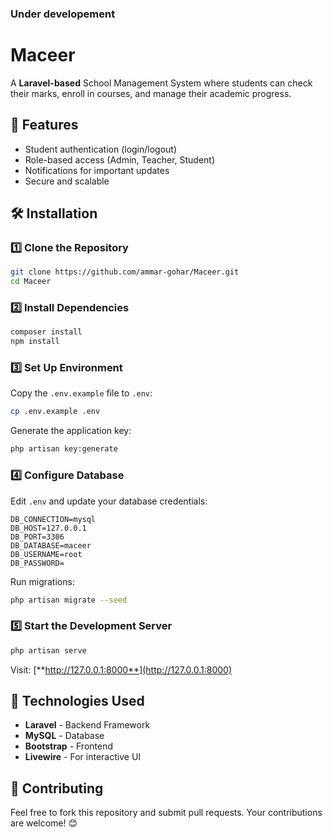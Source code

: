 ### Under developement
# Maceer

A **Laravel-based** School Management System where students can check their marks, enroll in courses, and manage their academic progress.

## 🚀 Features

- Student authentication (login/logout)
- Role-based access (Admin, Teacher, Student)
- Notifications for important updates
- Secure and scalable

## 🛠️ Installation

### 1️⃣ Clone the Repository

```bash
git clone https://github.com/ammar-gohar/Maceer.git
cd Maceer
```

### 2️⃣ Install Dependencies

```bash
composer install
npm install
```

### 3️⃣ Set Up Environment

Copy the `.env.example` file to `.env`:

```bash
cp .env.example .env
```

Generate the application key:

```bash
php artisan key:generate
```

### 4️⃣ Configure Database

Edit `.env` and update your database credentials:

```env
DB_CONNECTION=mysql
DB_HOST=127.0.0.1
DB_PORT=3306
DB_DATABASE=maceer
DB_USERNAME=root
DB_PASSWORD=
```

Run migrations:

```bash
php artisan migrate --seed
```

### 5️⃣ Start the Development Server

```bash
php artisan serve
```
Visit: [**http://127.0.0.1:8000**](http://127.0.0.1:8000)

## 📌 Technologies Used

- **Laravel** - Backend Framework
- **MySQL** - Database
- **Bootstrap** - Frontend
- **Livewire** - For interactive UI


## 🤝 Contributing

Feel free to fork this repository and submit pull requests. Your contributions are welcome! 😊

